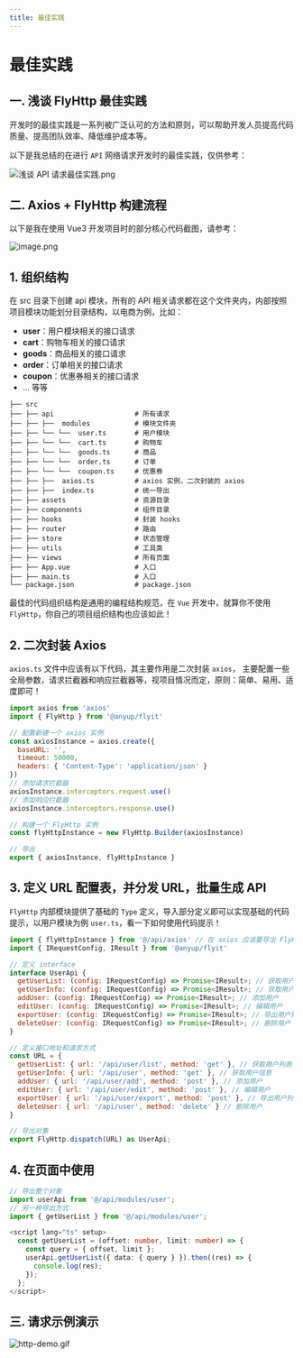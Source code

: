 ```yaml
---
title: 最佳实践
---
```


# 最佳实践

## 一. 浅谈 FlyHttp 最佳实践

开发时的最佳实践是一系列被广泛认可的方法和原则，可以帮助开发人员提高代码质量、提高团队效率、降低维护成本等。

以下是我总结的在进行 `API` 网络请求开发时的最佳实践，仅供参考：

![浅谈 API 请求最佳实践.png](https://p1-juejin.byteimg.com/tos-cn-i-k3u1fbpfcp/f2492c2f67e0449aa5af22e9b74206f3~tplv-k3u1fbpfcp-jj-mark:0:0:0:0:q75.image#?w=1472&h=683&s=156847&e=png&b=fef7f7)

## 二. Axios + FlyHttp 构建流程

以下是我在使用 Vue3 开发项目时的部分核心代码截图，请参考：

![image.png](https://p1-juejin.byteimg.com/tos-cn-i-k3u1fbpfcp/47bc81bb023f470789c75df5f4763442~tplv-k3u1fbpfcp-jj-mark:0:0:0:0:q75.image#?w=1352&h=734&s=241502&e=png&b=202020)

## 1. 组织结构

在 src 目录下创建 api 模块，所有的 API 相关请求都在这个文件夹内，内部按照项目模块功能划分目录结构，以电商为例，比如：

- **user**：用户模块相关的接口请求
- **cart**：购物车相关的接口请求
- **goods**：商品相关的接口请求
- **order**：订单相关的接口请求
- **coupon**：优惠券相关的接口请求
- ... 等等

```
├── src
├── ├── api                    # 所有请求
├── ├── ├──  modules           # 模块文件夹
├── ├── └── └──  user.ts       # 用户模块
├── ├── └── └──  cart.ts       # 购物车
├── ├── └── └──  goods.ts      # 商品
├── ├── └── └──  order.ts      # 订单
├── ├── └── └──  coupon.ts     # 优惠券
├── ├── ├──  axios.ts          # axios 实例，二次封装的 axios
├── ├── ├──  index.ts          # 统一导出
├── ├── assets                 # 资源目录
├── ├── components             # 组件目录
├── ├── hooks                  # 封装 hooks
├── ├── router                 # 路由
├── ├── store                  # 状态管理
├── ├── utils                  # 工具类
├── ├── views                  # 所有页面
├── ├── App.vue                # 入口
├── ├── main.ts                # 入口
└── package.json               # package.json
```

最佳的代码组织结构是通用的编程结构规范，在 `Vue` 开发中，就算你不使用 `FlyHttp`，你自己的项目组织结构也应该如此！

## 2. 二次封装 Axios

`axios.ts` 文件中应该有以下代码，其主要作用是二次封装 `axios`， 主要配置一些全局参数，请求拦截器和响应拦截器等，视项目情况而定，原则：简单、易用、适度即可！

```js
import axios from 'axios'
import { FlyHttp } from '@anyup/flyit'

// 配置新建一个 axios 实例
const axiosInstance = axios.create({
  baseURL: '',
  timeout: 50000,
  headers: { 'Content-Type': 'application/json' }
})
// 添加请求拦截器
axiosInstance.interceptors.request.use()
// 添加响应拦截器
axiosInstance.interceptors.response.use()

// 构建一个 FlyHttp 实例
const flyHttpInstance = new FlyHttp.Builder(axiosInstance)

// 导出
export { axiosInstance, flyHttpInstance }
```

## 3. 定义 URL 配置表，并分发 URL，批量生成 API

`FlyHttp` 内部模块提供了基础的 `Type` 定义，导入部分定义即可以实现基础的代码提示，以用户模块为例 `user.ts`，看一下如何使用代码提示！

```js
import { flyHttpInstance } from '@/api/axios' // 在 axios 应该要导出 FlyHttp 实例
import { IRequestConfig, IResult } from '@anyup/flyit'

// 定义 interface
interface UserApi {
  getUserList: (config: IRequestConfig) => Promise<IResult>; // 获取用户列表
  getUserInfo: (config: IRequestConfig) => Promise<IResult>; // 获取用户信息
  addUser: (config: IRequestConfig) => Promise<IResult>; // 添加用户
  editUser: (config: IRequestConfig) => Promise<IResult>; // 编辑用户
  exportUser: (config: IRequestConfig) => Promise<IResult>; // 导出用户列表
  deleteUser: (config: IRequestConfig) => Promise<IResult>; // 删除用户
}

// 定义接口地址和请求方式
const URL = {
  getUserList: { url: '/api/user/list', method: 'get' }, // 获取用户列表
  getUserInfo: { url: '/api/user', method: 'get' }, // 获取用户信息
  addUser: { url: '/api/user/add', method: 'post' }, // 添加用户
  editUser: { url: '/api/user/edit', method: 'post' }, // 编辑用户
  exportUser: { url: '/api/user/export', method: 'post' }, // 导出用户列表
  deleteUser: { url: '/api/user', method: 'delete' } // 删除用户
}

// 导出对象
export FlyHttp.dispatch(URL) as UserApi;
```

## 4. 在页面中使用

```ts
// 导出整个对象
import userApi from '@/api/modules/user';
// 另一种导出方式
import { getUserList } from '@/api/modules/user';

<script lang="ts" setup>
  const getUserList = (offset: number, limit: number) => {
    const query = { offset, limit };
    userApi.getUserList({ data: { query } }).then((res) => {
      console.log(res);
    });
  };
</script>

```

## 三. 请求示例演示

![http-demo.gif](https://p3-juejin.byteimg.com/tos-cn-i-k3u1fbpfcp/648da621f0a2440d81ec151134b80513~tplv-k3u1fbpfcp-jj-mark:0:0:0:0:q75.image#?w=1000&h=600&s=560997&e=gif&f=102&b=fefefe)
